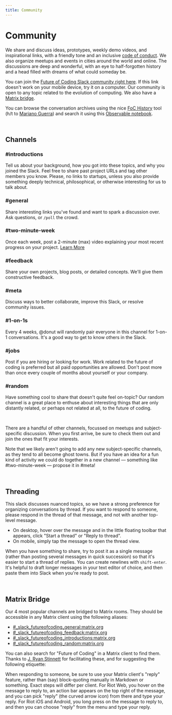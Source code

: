 ```yaml
---
title: Community
---
```



# Community

We share and discuss ideas, prototypes, weekly demo videos, and inspirational links, with a friendly tone and an inclusive [code of conduct](https://github.com/futureofcoding/code-of-conduct). We also organize meetups and events in cities around the world and online. The discussions are deep and wonderful, with an eye to half-forgotten history and a head filled with dreams of what could someday be.

You can join the [Future of Coding Slack community right here](https://join.slack.com/t/futureofcoding/shared_invite/zt-8vhwkhg2-rKZkVYJRKTwLbumJWVNaSw). If this link doesn't work on your mobile device, try it on a computer. Our community is open to any topic related to the evolution of computing. We also have a [Matrix bridge](#matrix-bridge).

You can browse the conversation archives using the nice [FoC History](https://marianoguerra.github.io/future-of-coding-weekly/history/) tool (h/t to [Mariano Guerra](https://marianoguerra.github.io)) and search it using this [Observable notebook](https://observablehq.com/@stevekrouse/future-of-coding-slack-search).

<br>

## Channels

### #introductions
Tell us about your background, how you got into these topics, and why you joined the Slack. Feel free to share past project URLs and tag other members you know. Please, no links to startups, unless you also provide something deeply technical, philosophical, or otherwise interesting for us to talk about.

### #general
Share interesting links you've found and want to spark a discussion over. Ask questions, or `/poll` the crowd.

### #two-minute-week
Once each week, post a 2-minute (max) video explaining your most recent progress on your project. [Learn More](/two-minute-week)

### #feedback
Share your own projects, blog posts, or detailed concepts. We'll give them constructive feedback.

### #meta
Discuss ways to better collaborate, improve this Slack, or resolve community issues.

### #1-on-1s
Every 4 weeks, @donut will randomly pair everyone in this channel for 1-on-1 conversations. It's a good way to get to know others in the Slack.

### #jobs
Post if you are hiring or looking for work. Work related to the future of coding is preferred but all paid opportunities are allowed. Don't post more than once every couple of months about yourself or your company.

### #random
Have something cool to share that doesn't quite feel on-topic? Our random channel is a great place to enthuse about interesting things that are only distantly related, or perhaps not related at all, to the future of coding.

<br>

There are a handful of other channels, focussed on meetups and subject-specific discussion. When you first arrive, be sure to check them out and join the ones that fit your interests.

Note that we likely aren't going to add any new subject-specific channels, as they tend to all become ghost towns. But if you have an idea for a fun kind of activity we could do together in a new channel — something like #two-minute-week — propose it in #meta!

<br>

## Threading
This slack discusses nuanced topics, so we have a strong preference for organizing conversations by thread. If you want to respond to someone, please respond in the thread of that message, and not with another top-level message.

- On desktop, hover over the message and in the little floating toolbar that appears, click "Start a thread" or "Reply to thread".
- On mobile, simply tap the message to open the thread view.

When you have something to share, try to post it as a single message (rather than posting several messages in quick succession) so that it's easier to start a thread of replies. You can create newlines with `shift-enter`. It's helpful to draft longer messages in your text editor of choice, and then paste them into Slack when you're ready to post.

<br>

## Matrix Bridge
Our 4 most popular channels are bridged to Matrix rooms. They should be accessible in any Matrix client using the following aliases:

* [#_slack_futureofcoding_general:matrix.org](https://matrix.to/#/#_slack_futureofcoding_general:matrix.org)
* [#_slack_futureofcoding_feedback:matrix.org](https://matrix.to/#/#_slack_futureofcoding_feedback:matrix.org)
* [#_slack_futureofcoding_introductions:matrix.org](https://matrix.to/#/#_slack_futureofcoding_introductions:matrix.org)
* [#_slack_futureofcoding_random:matrix.org](https://matrix.to/#/#_slack_futureofcoding_random:matrix.org)

You can also search for "Future of Coding" in a Matrix client to find them. Thanks to [J. Ryan Stinnett](https://twitter.com/jryans) for facilitating these, and for suggesting the following etiquette:

When responding to someone, be sure to use your Matrix client's "reply" feature, rather than (say) block-quoting manually in Markdown or something. Exact steps will differ per client. For Riot Web, you hover on the message to reply to, an action bar appears on the top right of the message, and you can pick "reply" (the curved arrow icon) from there and type your reply. For Riot iOS and Android, you long press on the message to reply to, and then you can choose "reply" from the menu and type your reply.

